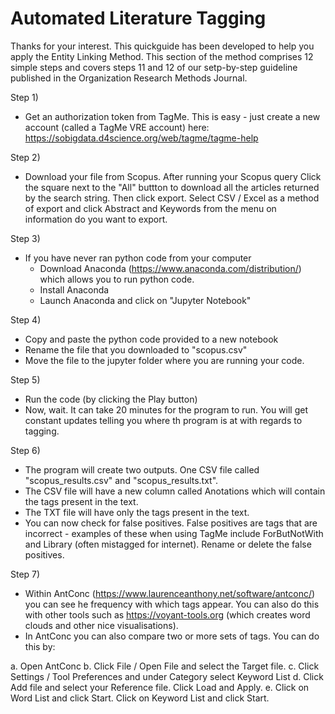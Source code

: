 # Automated Literature Tagging

Thanks for your interest. This quickguide has been developed to help you apply the Entity Linking Method. 
This section of the method comprises 12 simple steps and covers steps 11 and 12 of our setp-by-step guideline published in the Organization Research Methods Journal. 

Step 1)
- Get an authorization token from TagMe. This is easy - just create a new account (called a TagMe VRE account) here: https://sobigdata.d4science.org/web/tagme/tagme-help

Step 2) 
- Download your file from Scopus. After running your Scopus query Click the square next to the "All" buttton to download all the articles returned by the search string. Then click export. Select CSV / Excel as a method of export and click Abstract and Keywords from the menu on information do you want to export. 

Step 3)
- If you have never ran python code from your computer
  - Download Anaconda (https://www.anaconda.com/distribution/) which allows you to run python code. 
  - Install Anaconda
  - Launch Anaconda and click on "Jupyter Notebook"
  
 Step 4) 
 - Copy and paste the python code provided to a new notebook
 - Rename the file that you downloaded to "scopus.csv"
 - Move the file to the jupyter folder where you are running your code.
 
 Step 5) 
 - Run the code (by clicking the Play button)
 - Now, wait. It can take 20 minutes for the program to run. You will get constant updates telling you where th program is at with regards to tagging. 
 
 Step 6)
 - The program will create two outputs. One CSV file called "scopus_results.csv" and "scopus_results.txt". 
 - The CSV file will have a new column called Anotations which will contain the tags present in the text.
 - The TXT file will have only the tags present in the text. 
 - You can now check for false positives. False positives are tags that are incorrect - examples of these when using TagMe include ForButNotWith and Library (often mistagged for internet). Rename or delete the false positives. 
 
 Step 7)
 - Within AntConc (https://www.laurenceanthony.net/software/antconc/) you can see he frequency with which tags appear. You can also do this with other tools such as https://voyant-tools.org (which creates word clouds and other nice visualisations). 
 - In AntConc you can also compare two or more sets of tags. You can do this by:
 
a. Open AntConc
b. Click File / Open File and select the Target file.
c. Click Settings / Tool Preferences and under Category select Keyword List
d. Click Add file and select your Reference file. Click Load and Apply.
e. Click on Word List and click Start. Click on Keyword List and click Start. 

 
 
 
